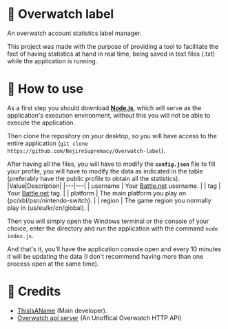 # 🍁 Overwatch label
An overwatch account statistics label manager.

This project was made with the purpose of providing a tool to facilitate the fact of having statistics at hand in real time, being saved in text files (.txt) while the application is running.

# 🍂 How to use
As a first step you should download [**Node.js**](https://nodejs.org/), which will serve as the application's execution environment, without this you will not be able to execute the application.

Then clone the repository on your desktop, so you will have access to the entire application (`git clone https://github.com/NejireSupremacy/Overwatch-label`).

After having all the files, you will have to modify the **`config.json`** file to fill your profile, you will have to modify the data as indicated in the table (preferably have the public profile to obtain all the statistics).
|Value|Description|
|---|---|
| username | Your [Battle.net](https://battle.net/) username. |
| tag | Your [Battle.net](https://battle.net/) tag. |
| platform | The main platform you play on (pc/xbl/psn/nintendo-switch). |
| region | The game region you normally play in (us/eu/kr/cn/global). |

Then you will simply open the Windows terminal or the console of your choice, enter the directory and run the application with the command `node index.js`.

And that's it, you'll have the application console open and every 10 minutes it will be updating the data (I don't recommend having more than one process open at the same time).

# 🍄 Credits

- [ThisIsAName](https://github.com/NejireSupremacy) (Main developer).
- [Overwatch api server](https://owapi.io/docs) (An Unoffical Overwatch HTTP API)
